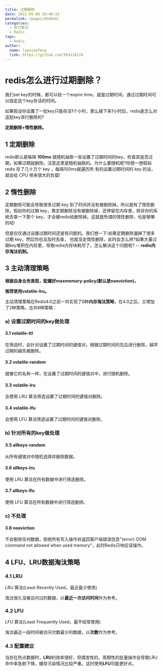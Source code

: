 ```yaml
---
title: 过期删除
date: 2022-05-08 10:48:13
permalink: /pages/83dde6/
categories:
  - 学习笔记
  - Redis
tags:
  - Redis
author: 
  name: luoxiaofeng
  link: https://github.com/954118124
---
```

# redis怎么进行过期删除？

我们set key的时候，都可以给一个expire time，就是过期时间，通过过期时间可以指定这个key存活的时间。

如果假设你设置了一批key只能存活1个小时，那么接下来1小时后，redis是怎么对这批key进行删除的?

**定期删除+惰性删除。**

## 1 定期删除

redis默认是每隔 **100ms** 就随机抽取一些设置了过期时间的key，检查其是否过期，如果过期就删除。注意这里是随机抽取的。为什么要随机呢?你想一想假如 redis 存了几十万个 key ，每隔100ms就遍历所 有的设置过期时间的 key 的话，就会给 CPU 带来很大的负载!

## 2 惰性删除

定期删除可能会导致很多过期 key 到了时间并没有被删除掉。所以就有了惰性删除。假如你的过期 key，靠定期删除没有被删除掉，还停留在内存里，除非你的系统去查一下那个 key，才会被redis给删除掉。这就是所谓的惰性删除，也是够懒的哈!

但是仅仅通过设置过期时间还是有问题的。我们想一下:如果定期删除漏掉了很多过期 key，然后你也没及时去查， 也就没走惰性删除，此时会怎么样?如果大量过期key堆积在内存里，导致redis内存块耗尽了。怎么解决这个问题呢? -- **redis内存淘汰机制。**

## 3 主动清理策略

**根据自身业务类型，配置好maxmemory-policy(默认是noeviction)，**

**推荐使用volatile-lru。**

主动清理策略在Redis4.0之前一共实现了6种**内存淘汰策略**，在4.0之后，又增加了2种策略，总共8种策略：

### a) 设置过期时间的key做处理

#### 3.1 volatile-ttl

在筛选时，会针对设置了过期时间的键值对，根据过期时间的先后进行删除，越早过期的越先被删除。

#### 3.2 volatile-random

就像它的名称一样，在设置了过期时间的键值对中，进行随机删除。

#### 3.3 volatile-lru

会使用 LRU 算法筛选设置了过期时间的键值对删除。

#### 3.4 volatile-lfu

会使用 LFU 算法筛选设置了过期时间的键值对删除。

### b) 针对所有的key做处理

#### 3.5 allkeys-random

从所有键值对中随机选择并删除数据。

#### 3.6 allkeys-lru

使用 LRU 算法在所有数据中进行筛选删除。

#### 3.7 allkeys-lfu

使用 LFU 算法在所有数据中进行筛选删除。

### c) 不处理

#### 3.8 noeviction

不会剔除任何数据，拒绝所有写入操作并返回客户端错误信息"(error) OOM command not allowed when used memory"，此时Redis只响应读操作。

## 4 LFU、LRU数据淘汰策略

### 4.1 LRU

LRU 算法(Least Recently Used，最近最少使用)

淘汰很久没被访问过的数据，以**最近一次访问时间**作为参考。

### 4.2 LFU

LFU 算法(Least Frequently Used，最不经常使用)

淘汰最近一段时间被访问次数最少的数据，以**次数**作为参考。

### 4.3 配置建议

当存在热点数据时，**LRU**的效率很好，但偶发性的、周期性的批量操作会导致LRU命中率急剧下降，缓存污染情况比较严重。这时使用**LFU**可能更好点。